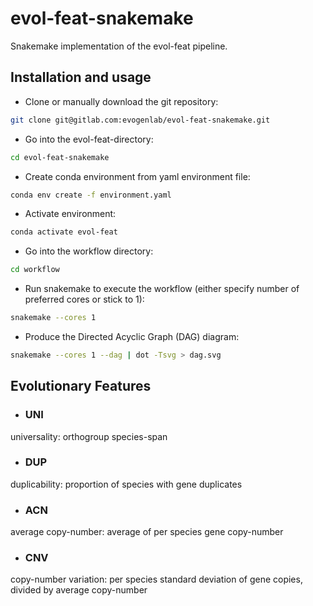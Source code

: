 # evol-feat-snakemake
Snakemake implementation of the evol-feat pipeline.

## Installation and usage
* Clone or manually download the git repository:
```bash
git clone git@gitlab.com:evogenlab/evol-feat-snakemake.git
```

* Go into the evol-feat-directory:
```bash
cd evol-feat-snakemake
```

* Create conda environment from yaml environment file:
```bash
conda env create -f environment.yaml
```

* Activate environment:
```bash
conda activate evol-feat
```

* Go into the workflow directory:
```bash
cd workflow
```

* Run snakemake to execute the workflow (either specify number of preferred cores or stick to 1):
```bash
snakemake --cores 1
```

* Produce the Directed Acyclic Graph (DAG) diagram:
```bash
snakemake --cores 1 --dag | dot -Tsvg > dag.svg
```

## Evolutionary Features
* ### UNI
universality: orthogroup species-span
* ### DUP
duplicability: proportion of species with gene duplicates
* ### ACN
average copy-number: average of per species gene copy-number
* ### CNV
copy-number variation: per species standard deviation of gene copies, divided by average copy-number